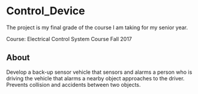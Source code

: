# Control_Device
The project is my final grade of the course I am taking for my senior year. 

Course: Electrical Control System Course Fall 2017

## About
Develop a back-up sensor vehicle that sensors and alarms a person who is driving the vehicle that alarms a nearby object approaches to the driver. Prevents collision and accidents between two objects. 

